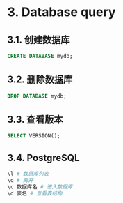 # 3. Database query

## 3.1. 创建数据库

```sql
CREATE DATABASE mydb;
```

## 3.2. 删除数据库

```sql
DROP DATABASE mydb;
```

## 3.3. 查看版本

```sql
SELECT VERSION();
```

## 3.4. PostgreSQL

```bash
\l # 数据库列表
\q # 离开
\c 数据库名 # 进入数据库
\d 表名 # 查看表结构
```
